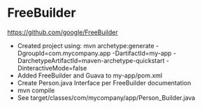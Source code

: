 # FreeBuilder
https://github.com/google/FreeBuilder

* Created project using: mvn archetype:generate -DgroupId=com.mycompany.app -DartifactId=my-app -DarchetypeArtifactId=maven-archetype-quickstart -DinteractiveMode=false
* Added FreeBuilder and Guava to my-app/pom.xml
* Create Person.java Interface per FreeBuilder documentation
* mvn compile
* See target/classes/com/mycompany/app/Person_Builder.java

